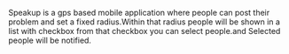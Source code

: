 Speakup
is a gps based mobile application where people can post their problem and set a fixed radius.Within that radius people will be shown in a list with checkbox from that checkbox you can select people.and Selected people will be notified.
